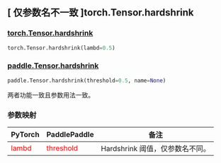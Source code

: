 ## [ 仅参数名不一致 ]torch.Tensor.hardshrink

### [torch.Tensor.hardshrink](https://pytorch.org/docs/1.13/generated/torch.Tensor.hardshrink.html?highlight=torch+tensor+hardshrink#torch.Tensor.hardshrink)

```python
torch.Tensor.hardshrink(lambd=0.5)
```

### [paddle.Tensor.hardshrink]()

```python
paddle.Tensor.hardshrink(threshold=0.5, name=None)
```

两者功能一致且参数用法一致。

### 参数映射

| PyTorch                           | PaddlePaddle                 | 备注                                                   |
|-----------------------------------|------------------------------| ------------------------------------------------------ |
| <font color='red'> lambd </font> | <font color='red'> threshold </font> | Hardshrink 阈值，仅参数名不同。                                     |
